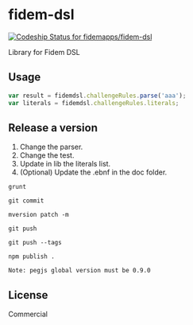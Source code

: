 # fidem-dsl

[ ![Codeship Status for fidemapps/fidem-dsl](https://codeship.com/projects/a18adc90-061b-0133-c43a-12a4c431c178/status?branch=master)](https://codeship.com/projects/89623)

Library for Fidem DSL

## Usage

```javascript
var result = fidemdsl.challengeRules.parse('aaa');
var literals = fidemdsl.challengeRules.literals;
```

## Release a version

1. Change the parser.
2. Change the test.
3. Update in lib the literals list.
4. (Optional) Update the .ebnf in the doc folder.

```
grunt
```

```
git commit
```

```
mversion patch -m
```

```
git push
```

```
git push --tags
```

```
npm publish .
```

~~~
Note: pegjs global version must be 0.9.0
~~~

## License

Commercial
